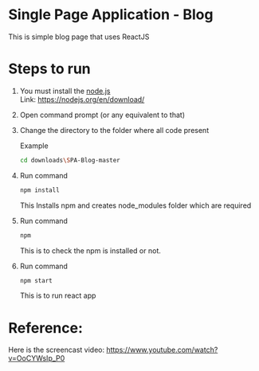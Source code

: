 # Single Page Application - Blog
This is simple blog page that uses ReactJS

# Steps to run

1. You must install the [node.js](https://nodejs.org/en/download/)                
   Link: https://nodejs.org/en/download/
2. Open command prompt (or any equivalent to that)
3. Change the directory to the folder where all code present         

   Example
   ```bash
   cd downloads\SPA-Blog-master
   ```
4. Run command    
   ```bash
   npm install
   ```
   This Installs npm and creates node_modules folder which are required        
5. Run command
   ```bash
   npm
   ```
   This is to check the npm is installed or not.
6. Run command
   ```bash
   npm start
   ```
   This is to run react app


# Reference:        
Here is the screencast video:  https://www.youtube.com/watch?v=OoCYWsIp_P0
